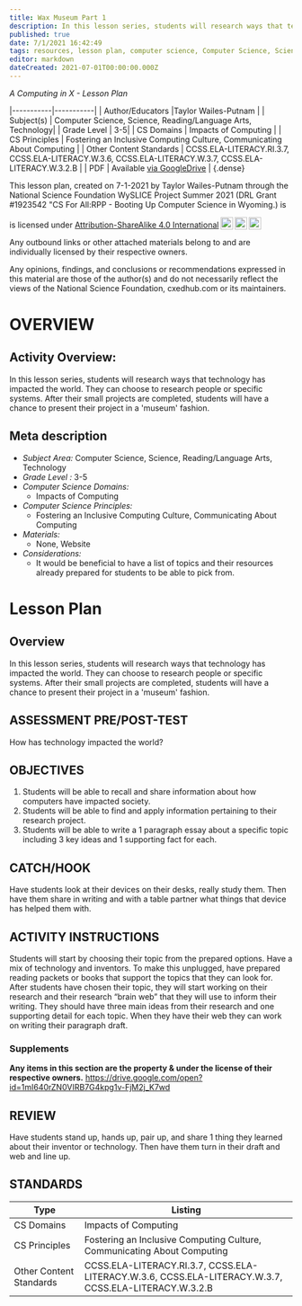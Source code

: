 ```yaml
---
title: Wax Museum Part 1
description: In this lesson series, students will research ways that technology has impacted the world. They can choose to research people or specific systems. After their small projects are completed, students will have a chance to present their project in a 'museum' fashion.
published: true
date: 7/1/2021 16:42:49
tags: resources, lesson plan, computer science, Computer Science, Science, Reading/Language Arts, Technology 
editor: markdown
dateCreated: 2021-07-01T00:00:00.000Z
---
```

*A Computing in X - Lesson Plan*

|-----------|-----------|
| Author/Educators |Taylor Wailes-Putnam |
| Subject(s) | Computer Science, Science, Reading/Language Arts, Technology|
| Grade Level | 3-5|
| CS Domains | Impacts of Computing |
| CS Principles | Fostering an Inclusive Computing Culture, Communicating About Computing |
| Other Content Standards | CCSS.ELA-LITERACY.RI.3.7, CCSS.ELA-LITERACY.W.3.6, CCSS.ELA-LITERACY.W.3.7, CCSS.ELA-LITERACY.W.3.2.B | 
| PDF | Available [via GoogleDrive]() |
{.dense}






This lesson plan, created on 7-1-2021 by Taylor Wailes-Putnam through the National Science Foundation WySLICE Project Summer 2021 (DRL Grant #1923542 "CS For All:RPP - Booting Up Computer Science in Wyoming.) is  <p xmlns:cc="http://creativecommons.org/ns#" >  is licensed under <a href="http://creativecommons.org/licenses/by-sa/4.0/?ref=chooser-v1" target="_blank" rel="license noopener noreferrer" style="display:inline-block;">Attribution-ShareAlike 4.0 International<img style="height:22px!important;margin-left:3px;vertical-align:text-bottom;" src="https://mirrors.creativecommons.org/presskit/icons/cc.svg?ref=chooser-v1"><img style="height:22px!important;margin-left:3px;vertical-align:text-bottom;" src="https://mirrors.creativecommons.org/presskit/icons/by.svg?ref=chooser-v1"><img style="height:22px!important;margin-left:3px;vertical-align:text-bottom;" src="https://mirrors.creativecommons.org/presskit/icons/sa.svg?ref=chooser-v1"></a></p>


Any outbound links or other attached materials belong to and are individually licensed by their respective owners. 


Any opinions, findings, and conclusions or recommendations expressed in this material are those of the author(s) and do not necessarily reflect the views of the National Science Foundation, cxedhub.com or its maintainers.


# OVERVIEW
## Activity Overview:  
In this lesson series, students will research ways that technology has impacted the world. They can choose to research people or specific systems. After their small projects are completed, students will have a chance to present their project in a 'museum' fashion.
## Meta description
+ *Subject Area:* Computer Science, Science, Reading/Language Arts, Technology 
+ *Grade Level :* 3-5 
+ *Computer Science Domains:*
   + Impacts of Computing
+ *Computer Science Principles:*
   + Fostering an Inclusive Computing Culture, Communicating About Computing
+ *Materials:* 
   + None, Website
+ *Considerations:*
   + It would be beneficial to have a list of topics and their resources already prepared for students to be able to pick from.


# Lesson Plan
## Overview
In this lesson series, students will research ways that technology has impacted the world. They can choose to research people or specific systems. After their small projects are completed, students will have a chance to present their project in a 'museum' fashion.
## ASSESSMENT PRE/POST-TEST
How has technology impacted the world?
## OBJECTIVES
1. Students will be able to recall and share information about how computers have impacted society.
2. Students will be able to find and apply information pertaining to their research project.
3. Students will be able to write a 1 paragraph essay about a specific topic including 3 key ideas and 1 supporting fact for each.


## CATCH/HOOK
Have students look at their devices on their desks, really study them. Then have them share in writing and with a table partner what things that device has helped them with.


## ACTIVITY INSTRUCTIONS
Students will start by choosing their topic from the prepared options. Have a mix of technology and inventors. 
To make this unplugged, have prepared reading packets or books that support the topics that they can look for.
After students have chosen their topic, they will start working on their research and their research “brain web” that they will use to inform their writing. They should have three main ideas from their research and one supporting detail for each topic. 
When they have their web they can work on writing their paragraph draft.


### Supplements
**Any items in this section are the property & under the license of their respective owners.**
https://drive.google.com/open?id=1mI640rZN0VIRB7G4kpg1v-FjM2j_K7wd




## REVIEW
Have students stand up, hands up, pair up, and share 1 thing they learned about their inventor or technology. Then have them turn in their draft and web and line up.
## STANDARDS        
| Type | Listing | 
|-----------|-----------|
| CS Domains  | Impacts of Computing|
| CS Principles   | Fostering an Inclusive Computing Culture, Communicating About Computing|
| Other Content Standards | CCSS.ELA-LITERACY.RI.3.7, CCSS.ELA-LITERACY.W.3.6, CCSS.ELA-LITERACY.W.3.7, CCSS.ELA-LITERACY.W.3.2.B  |